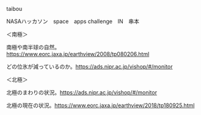 taibou

NASAハッカソン　space　apps challenge　IN　串本


＜南極＞

南極や南半球の自然。https://www.eorc.jaxa.jp/earthview/2008/tp080206.html


どの位氷が減っているのか。https://ads.nipr.ac.jp/vishop/#/monitor


＜北極＞

北極のまわりの状況。https://ads.nipr.ac.jp/vishop/#/monitor


北極の現在の状況。https://www.eorc.jaxa.jp/earthview/2018/tp180925.html

